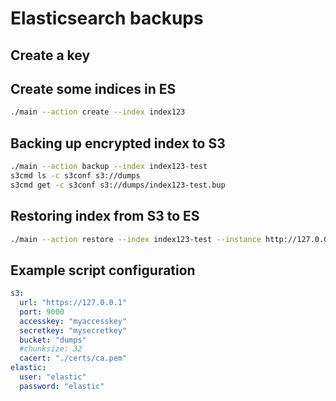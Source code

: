 # Elasticsearch backups

## Create a key


## Create some indices in ES
```sh
./main --action create --index index123
```

## Backing up encrypted index to S3
```sh
./main --action backup --index index123-test
s3cmd ls -c s3conf s3://dumps
s3cmd get -c s3conf s3://dumps/index123-test.bup
```

## Restoring index from S3 to ES
```sh
./main --action restore --index index123-test --instance http://127.0.0.1:9201
```

## Example script configuration
```yaml
s3:
  url: "https://127.0.0.1"
  port: 9000
  accesskey: "myaccesskey"
  secretkey: "mysecretkey"
  bucket: "dumps"
  #chunksize: 32
  cacert: "./certs/ca.pem"
elastic:
  user: "elastic"
  password: "elastic"
```
